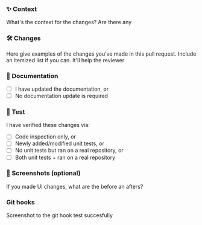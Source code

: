 ### ✨ Context

What's the context for the changes? Are there any

### 🛠 Changes

Here give examples of the changes you've made in this pull request. Include an itemized list if you can. It'll help the reviewer

### 📘 Documentation

- [ ] I have updated the documentation, or
- [ ] No documentation update is required

### 🧪 Test

I have verified these changes via:

- [ ] Code inspection only, or
- [ ] Newly added/modified unit tests, or
- [ ] No unit tests but ran on a real repository, or
- [ ] Both unit tests + ran on a real repository

### 📸 Screenshots (optional)

If you made UI changes, what are the before an afters?

### Git hooks

Screenshot to the git hook test succesfully

